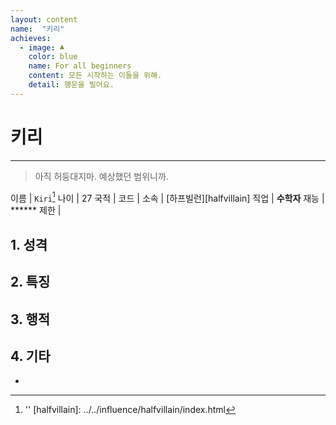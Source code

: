 ```yaml
---
layout: content
name:  "키리"
achieves:
  - image: ♣
    color: blue
    name: For all beginners
    content: 모든 시작하는 이들을 위해.
    detail: 행운을 빌어요.
---
```

# 키리
---
>  아직 허둥대지마. 예상했던 범위니까.

이름 | `Kiri`[^name]
나이 | 27
국적 | 
코드 |
소속 | [하프빌런][halfvillain]
직업 | **수학자**
재능 | ******
제한 |

## 1. 성격


## 2. 특징



## 3. 행적



## 4. 기타
-

[^name]: ''
[halfvillain]: ../../influence/halfvillain/index.html
